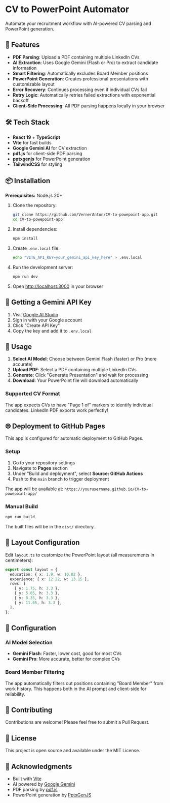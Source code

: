# CV to PowerPoint Automator

Automate your recruitment workflow with AI-powered CV parsing and PowerPoint generation.

## 🚀 Features

- **PDF Parsing**: Upload a PDF containing multiple LinkedIn CVs
- **AI Extraction**: Uses Google Gemini (Flash or Pro) to extract candidate information
- **Smart Filtering**: Automatically excludes Board Member positions
- **PowerPoint Generation**: Creates professional presentations with customizable layout
- **Error Recovery**: Continues processing even if individual CVs fail
- **Retry Logic**: Automatically retries failed extractions with exponential backoff
- **Client-Side Processing**: All PDF parsing happens locally in your browser

## 🛠️ Tech Stack

- **React 19** + **TypeScript**
- **Vite** for fast builds
- **Google Gemini AI** for CV extraction
- **pdf.js** for client-side PDF parsing
- **pptxgenjs** for PowerPoint generation
- **TailwindCSS** for styling

## 📦 Installation

**Prerequisites:** Node.js 20+

1. Clone the repository:
   ```bash
   git clone https://github.com/VernerAnton/CV-to-powepoint-app.git
   cd CV-to-powepoint-app
   ```

2. Install dependencies:
   ```bash
   npm install
   ```

3. Create `.env.local` file:
   ```bash
   echo "VITE_API_KEY=your_gemini_api_key_here" > .env.local
   ```

4. Run the development server:
   ```bash
   npm run dev
   ```

5. Open [http://localhost:3000](http://localhost:3000) in your browser

## 🔑 Getting a Gemini API Key

1. Visit [Google AI Studio](https://aistudio.google.com/app/apikey)
2. Sign in with your Google account
3. Click "Create API Key"
4. Copy the key and add it to `.env.local`

## 🎯 Usage

1. **Select AI Model**: Choose between Gemini Flash (faster) or Pro (more accurate)
2. **Upload PDF**: Select a PDF containing multiple LinkedIn CVs
3. **Generate**: Click "Generate Presentation" and wait for processing
4. **Download**: Your PowerPoint file will download automatically

### Supported CV Format

The app expects CVs to have "Page 1 of" markers to identify individual candidates. LinkedIn PDF exports work perfectly!

## 🌐 Deployment to GitHub Pages

This app is configured for automatic deployment to GitHub Pages.

### Setup

1. Go to your repository settings
2. Navigate to **Pages** section
3. Under "Build and deployment", select **Source: GitHub Actions**
4. Push to the `main` branch to trigger deployment

The app will be available at: `https://yourusername.github.io/CV-to-powepoint-app/`

### Manual Build

```bash
npm run build
```

The built files will be in the `dist/` directory.

## 📐 Layout Configuration

Edit `layout.ts` to customize the PowerPoint layout (all measurements in centimeters):

```typescript
export const layout = {
  education: { x: 1.9, w: 10.02 },
  experience: { x: 12.22, w: 13.15 },
  rows: [
    { y: 1.75, h: 3.3 },
    { y: 5.05, h: 3.3 },
    { y: 8.35, h: 3.3 },
    { y: 11.65, h: 3.3 },
  ],
};
```

## 🔧 Configuration

### AI Model Selection

- **Gemini Flash**: Faster, lower cost, good for most CVs
- **Gemini Pro**: More accurate, better for complex CVs

### Board Member Filtering

The app automatically filters out positions containing "Board Member" from work history. This happens both in the AI prompt and client-side for reliability.

## 🤝 Contributing

Contributions are welcome! Please feel free to submit a Pull Request.

## 📄 License

This project is open source and available under the MIT License.

## 🙏 Acknowledgments

- Built with [Vite](https://vitejs.dev/)
- AI powered by [Google Gemini](https://ai.google.dev/)
- PDF parsing by [pdf.js](https://mozilla.github.io/pdf.js/)
- PowerPoint generation by [PptxGenJS](https://gitbrent.github.io/PptxGenJS/)
